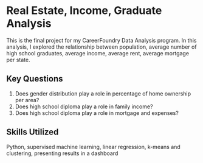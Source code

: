 # Real Estate, Income, Graduate Analysis
This is the final project for my CareerFoundry Data Analysis program.
In this analysis, I explored the relationship between population, average number of high school graduates, average income, average rent, average mortgage per state.

## Key Questions
1. Does gender distribution play a role in percentage of home ownership per area?
2. Does high school diploma play a role in family income?
3. Does high school diploma play a role in mortgage and expenses?

## Skills Utilized
Python, supervised machine learning, linear regression, k-means and clustering, presenting results in a dashboard


